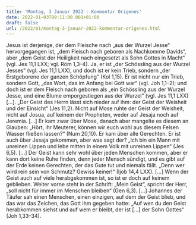 ```yaml
---
title: 'Montag, 3 Januar 2022 : Kommentar Origenes'
date: 2022-01-03T09:11:00.001+01:00
draft: false
url: /2022/01/montag-3-januar-2022-kommentar-origenes.html
---
```


Jesus ist derjenige, der dem Fleische nach „aus der Wurzel Jesse“ hervorgegangen ist, „dem Fleisch nach geboren als Nachkomme Davids“, aber „dem Geist der Heiligkeit nach eingesetzt als Sohn Gottes in Macht“ (vgl. Jes 11,1 LXX; vgl. Röm 1,3–4). Ja, er ist „der Schössling aus der Wurzel Jesses“ (vgl. Jes 11,1 LXX), und doch ist er kein Trieb, sondern „der Erstgeborene der ganzen Schöpfung“ (Kol 1,15). Er ist nicht nur ein Trieb, sondern Gott, „das Wort, das im Anfang bei Gott war“ (vgl. Joh 1,1–2); und doch ist er dem Fleisch nach geboren als „ein Schössling aus der Wurzel Jesse, und eine Blume emporgestiegen aus der Wurzel“ (vgl. Jes 11,1 LXX) \[…\]. „Der Geist des Herrn lässt sich nieder auf ihm: der Geist der Weisheit und der Einsicht“ (Jes 11,2). Nicht auf Mose ruhte der Geist der Weisheit, nicht auf Josua, auf keinem der Propheten, weder auf Jesaja noch auf Jeremia. \[…\] Er kam zwar über Mose, danach aber mangelte es diesem an Glauben: „Hört, ihr Meuterer, können wir euch wohl aus diesem Felsen Wasser fließen lassen?“ (Num 20,10). Er kam über alle Gerechten. Er ist auch über Jesaja gekommen, aber was sagt der? „Ich bin ein Mann mit unreinen Lippen und lebe mitten in einem Volk mit unreinen Lippen“ (Jes 6,5). \[…\] Der Geist kann sehr wohl über jeden Menschen kommen, aber er kann dort keine Ruhe finden, denn jeder Mensch sündigt, und es gibt auf der Erde keinen Gerechten, der das Gute tut und niemals fällt. „Denn wer wird rein sein von Schmutz? Gewiss keiner!“ (Ijob 14,4 LXX). \[…\] Wenn der Geist auch auf viele herabgekommen ist, so ist er doch auf keinem geblieben. Weiter vorne steht in der Schrift: „Mein Geist“, spricht der Herr, „soll nicht für immer im Menschen bleiben“ (Gen 6,3). \[…\] Johannes der Täufer sah einen Menschen, einen einzigen, auf dem der Geist blieb, und das war das Zeichen, das Gott ihm gegeben hatte: „Auf wen du den Geist herabkommen siehst und auf wem er bleibt, der ist \[…\] der Sohn Gottes“ (Joh 1,33–34).